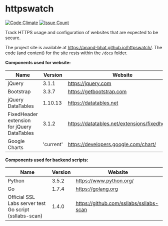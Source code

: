 # httpswatch
[![Code Climate](https://codeclimate.com/github/anand-bhat/httpswatch/badges/gpa.svg)](https://codeclimate.com/github/anand-bhat/httpswatch)
[![Issue Count](https://codeclimate.com/github/anand-bhat/httpswatch/badges/issue_count.svg)](https://codeclimate.com/github/anand-bhat/httpswatch)

Track HTTPS usage and configuration of websites that are expected to be secure.

The project site is available at https://anand-bhat.github.io/httpswatch/. The code (and content) for the site rests within the `/docs` folder.

**Components used for website:**

| Name | Version | Website |
| ----------- | ---- | ----------- |
| jQuery | 3.1.1 | https://jquery.com |
| Bootstrap | 3.3.7 | https://getbootstrap.com |
| jQuery DataTables | 1.10.13 | https://datatables.net |
| FixedHeader extension for jQuery DataTables | 3.1.2 | https://datatables.net/extensions/fixedheader/ |
| Google Charts | 'current' | https://developers.google.com/chart/ |

**Components used for backend scripts:**

| Name      | Version | Website |
| ----------- | ---- | ----------- |
| Python | 3.5.2 | https://www.python.org/|
| Go | 1.7.4 | https://golang.org |
| Official SSL Labs server test Go script (ssllabs-scan) | 1.4.0 | https://github.com/ssllabs/ssllabs-scan |
